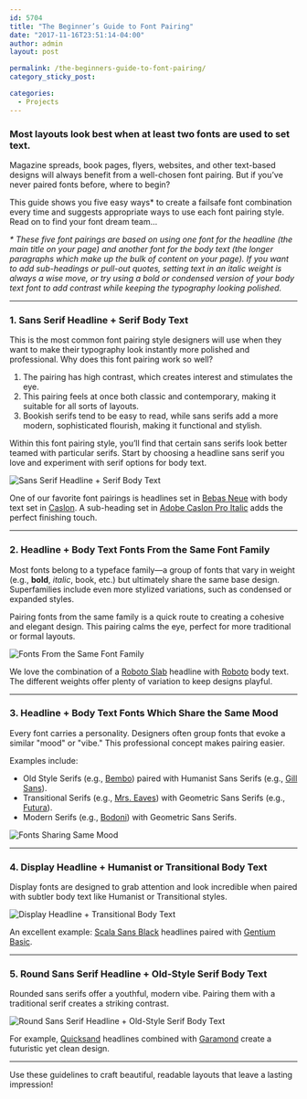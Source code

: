 ```yaml
---
id: 5704
title: "The Beginner’s Guide to Font Pairing"
date: "2017-11-16T23:51:14-04:00"
author: admin
layout: post

permalink: /the-beginners-guide-to-font-pairing/
category_sticky_post:

categories:
  - Projects
---
```


### Most layouts look best when at least two fonts are used to set text. 

Magazine spreads, book pages, flyers, websites, and other text-based designs will always benefit from a well-chosen font pairing. But if you’ve never paired fonts before, where to begin?

This guide shows you five easy ways\* to create a failsafe font combination every time and suggests appropriate ways to use each font pairing style. Read on to find your font dream team…

*\* These five font pairings are based on using one font for the headline (the main title on your page) and another font for the body text (the longer paragraphs which make up the bulk of content on your page). If you want to add sub-headings or pull-out quotes, setting text in an italic weight is always a wise move, or try using a bold or condensed version of your body text font to add contrast while keeping the typography looking polished.*

---

### **1. Sans Serif Headline + Serif Body Text**

This is the most common font pairing style designers will use when they want to make their typography look instantly more polished and professional. Why does this font pairing work so well? 

1. The pairing has high contrast, which creates interest and stimulates the eye. 
2. This pairing feels at once both classic and contemporary, making it suitable for all sorts of layouts.
3. Bookish serifs tend to be easy to read, while sans serifs add a more modern, sophisticated flourish, making it functional and stylish.

Within this font pairing style, you’ll find that certain sans serifs look better teamed with particular serifs. Start by choosing a headline sans serif you love and experiment with serif options for body text.

![Sans Serif Headline + Serif Body Text](https://image-control-storage.s3.amazonaws.com/2017/11/22144303/Screen-Shot-2017-09-19-at-13.09.56-4.jpg)

One of our favorite font pairings is headlines set in [Bebas Neue](https://www.fontsquirrel.com/fonts/bebas-neue) with body text set in [Caslon](https://www.fontspring.com/fonts/adobe/adobe-caslon-pro). A sub-heading set in [Adobe Caslon Pro Italic](https://www.fontspring.com/fonts/adobe/adobe-caslon-pro) adds the perfect finishing touch.

---

### **2. Headline + Body Text Fonts From the Same Font Family**

Most fonts belong to a typeface family—a group of fonts that vary in weight (e.g., **bold**, *italic*, book, etc.) but ultimately share the same base design. Superfamilies include even more stylized variations, such as condensed or expanded styles.

Pairing fonts from the same family is a quick route to creating a cohesive and elegant design. This pairing calms the eye, perfect for more traditional or formal layouts.

![Fonts From the Same Font Family](https://image-control-storage.s3.amazonaws.com/2017/11/22144304/Screen-Shot-2017-09-19-at-13.10.04-3.jpg)

We love the combination of a [Roboto Slab](https://www.fontsquirrel.com/fonts/roboto-slab) headline with [Roboto](https://www.fontsquirrel.com/fonts/roboto) body text. The different weights offer plenty of variation to keep designs playful.

---

### **3. Headline + Body Text Fonts Which Share the Same Mood**

Every font carries a personality. Designers often group fonts that evoke a similar "mood" or "vibe." This professional concept makes pairing easier.

Examples include:
- Old Style Serifs (e.g., [Bembo](https://www.fonts.com/font/monotype/bembo)) paired with Humanist Sans Serifs (e.g., [Gill Sans](https://www.fonts.com/font/monotype/gill-sans)).
- Transitional Serifs (e.g., [Mrs. Eaves](https://www.myfonts.com/fonts/emigre/mrs-eaves-ot/)) with Geometric Sans Serifs (e.g., [Futura](https://www.myfonts.com/fonts/bitstream/futura/)).
- Modern Serifs (e.g., [Bodoni](https://www.myfonts.com/fonts/bitstream/atf-bodoni/)) with Geometric Sans Serifs.

![Fonts Sharing Same Mood](https://image-control-storage.s3.amazonaws.com/2017/11/22144306/Screen-Shot-2017-09-19-at-13.10.11-3.jpg)

---

### **4. Display Headline + Humanist or Transitional Body Text**

Display fonts are designed to grab attention and look incredible when paired with subtler body text like Humanist or Transitional styles.

![Display Headline + Transitional Body Text](https://image-control-storage.s3.amazonaws.com/2017/11/22144309/Screen-Shot-2017-09-19-at-13.10.29-3.jpg)

An excellent example: [Scala Sans Black](https://www.myfonts.com/fonts/fontfont/ff-scala-sans/) headlines paired with [Gentium Basic](https://www.fontsquirrel.com/fonts/gentium-basic).

---

### **5. Round Sans Serif Headline + Old-Style Serif Body Text**

Rounded sans serifs offer a youthful, modern vibe. Pairing them with a traditional serif creates a striking contrast.

![Round Sans Serif Headline + Old-Style Serif Body Text](https://image-control-storage.s3.amazonaws.com/2017/11/22144310/Screen-Shot-2017-09-19-at-13.10.36-3.jpg)

For example, [Quicksand](https://www.fontsquirrel.com/fonts/quicksand) headlines combined with [Garamond](https://typekit.com/fonts/adobe-garamond) create a futuristic yet clean design.

---

Use these guidelines to craft beautiful, readable layouts that leave a lasting impression!
